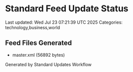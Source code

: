 # Standard Feed Update Status
Last updated: Wed Jul 23 07:21:39 UTC 2025
Categories: technology,business,world

## Feed Files Generated
- master.xml (56892 bytes)

Generated by Standard Updates Workflow
